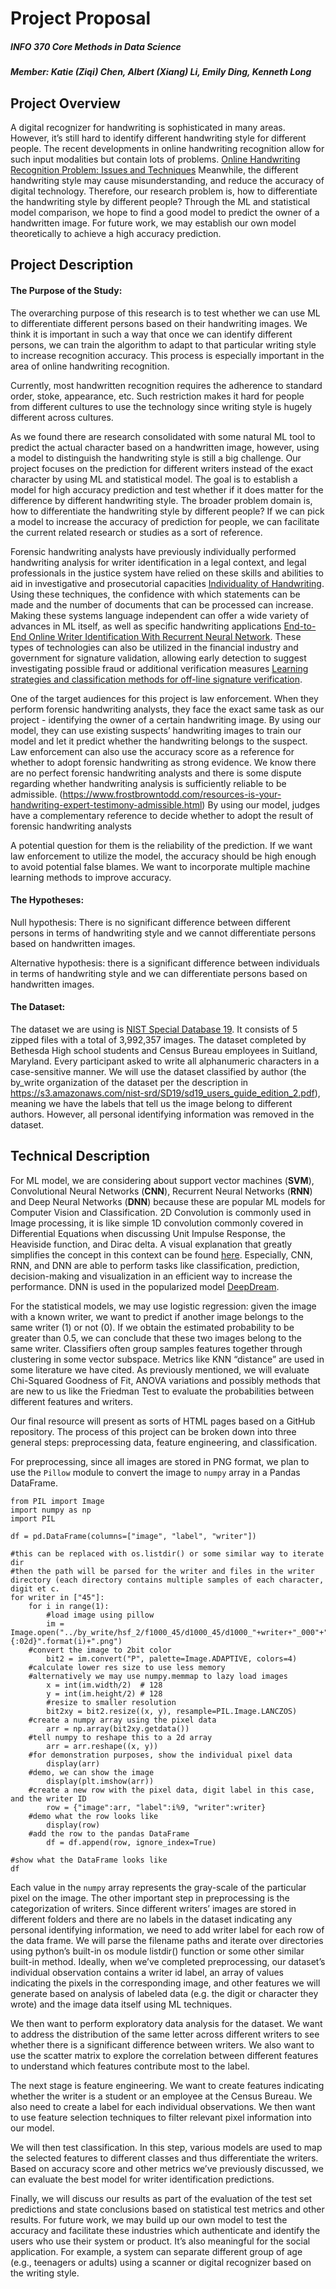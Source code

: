 # Project Proposal

##### INFO 370 Core Methods in Data Science

##### Member: Katie (Ziqi) Chen, Albert (Xiang) Li, Emily Ding, Kenneth Long

## Project Overview

A digital recognizer for handwriting is sophisticated in many areas. However, it’s still hard to identify different handwriting style for different people. The recent developments in online handwriting recognition allow for such input modalities but contain lots of problems. [Online Handwriting Recognition Problem: Issues and Techniques](https://pdfs.semanticscholar.org/f957/3acd8405b5c594314491dedfbeb3bf40750f.pdf) Meanwhile, the different handwriting style may cause misunderstanding, and reduce the accuracy of digital technology. Therefore, our research problem is, how to differentiate the handwriting style by different people? Through the ML and statistical model comparison, we hope to find a good model to predict the owner of a handwritten image. For future work, we may establish our own model theoretically to achieve a high accuracy prediction.

## Project Description

#### The Purpose of the Study:

The overarching purpose of this research is to test whether we can use ML to differentiate different persons based on their handwriting images. We think it is important in such a way that once we can identify different persons, we can train the algorithm to adapt to that particular writing style to increase recognition accuracy. This process is especially important in the area of online handwriting recognition. 

Currently, most handwritten recognition requires the adherence to standard order, stoke, appearance, etc. Such restriction makes it hard for people from different cultures to use the technology since writing style is hugely different across cultures. 

As we found there are research consolidated with some natural ML tool to predict the actual character based on a handwritten image, however, using a model to distinguish the handwriting style is still a big challenge. Our project focuses on the prediction for different writers instead of the exact character by using ML and statistical model. The goal is to establish a model for high accuracy prediction and test whether if it does matter for the difference by different handwriting style. The broader problem domain is, how to differentiate the handwriting style by different people? If we can pick a model to increase the accuracy of prediction for people, we can facilitate the current related research or studies as a sort of reference.

Forensic handwriting analysts have previously individually performed handwriting analysis for writer identification in a legal context, and legal professionals in the justice system have relied on these skills and abilities to aid in investigative and prosecutorial capacities [Individuality of Handwriting](https://citeseerx.ist.psu.edu/viewdoc/download?doi=10.1.1.121.3775&rep=rep1&type=pdf). Using these techniques, the confidence with which statements can be made and the number of documents that can be processed can increase. Making these systems language independent can offer a wide variety of advances in ML itself, as well as specific handwriting applications [End-to-End Online Writer Identification With Recurrent Neural Network](https://ieeexplore.ieee.org/abstract/document/7801018). These types of technologies can also be utilized in the financial industry and government for signature validation, allowing early detection to suggest investigating possible fraud or additional verification measures [Learning strategies and classification methods for off-line signature verification](https://ieeexplore.ieee.org/abstract/document/1363904).

One of the target audiences for this project is law enforcement. When they perform forensic handwriting analysts, they face the exact same task as our project - identifying the owner of a certain handwriting image. By using our model, they can use existing suspects’ handwriting images to train our model and let it predict whether the handwriting belongs to the suspect. Law enforcement can also use the accuracy score as a reference for whether to adopt forensic handwriting as strong evidence. We know there are no perfect forensic handwriting analysts and there is some dispute regarding whether handwriting analysis is sufficiently reliable to be admissible. (https://www.frostbrowntodd.com/resources-is-your-handwriting-expert-testimony-admissible.html) By using our model, judges have a complementary reference to decide whether to adopt the result of forensic handwriting analysts

A potential question for them is the reliability of the prediction. If we want law enforcement to utilize the model, the accuracy should be high enough to avoid potential false blames. We want to incorporate multiple machine learning methods to improve accuracy. 


#### The Hypotheses:

Null hypothesis: There is no significant difference between different persons in terms of handwriting style and we cannot differentiate persons based on handwritten images.

Alternative hypothesis: there is a significant difference between individuals in terms of handwriting style and we can differentiate persons based on handwritten images.

#### The Dataset:

The dataset we are using is [NIST Special Database 19](https://www.nist.gov/srd/nist-special-database-19). It consists of 5 zipped files with a total of 3,992,357 images. The dataset completed by Bethesda High school students and Census Bureau employees in Suitland, Maryland. Every participant asked to write all alphanumeric characters in a case-sensitive manner. We will use the dataset classified by author (the by_write organization of the dataset per the description in https://s3.amazonaws.com/nist-srd/SD19/sd19_users_guide_edition_2.pdf), meaning we have the labels that tell us the image belong to different authors. However, all personal identifying information was removed in the dataset. 

## Technical Description


For ML model, we are considering about support vector machines (**SVM**), Convolutional Neural Networks (**CNN**), Recurrent Neural Networks (**RNN**) and Deep Neural Networks (**DNN**) because these are popular ML models for Computer Vision and Classification. 2D Convolution is commonly used in Image processing, it is like simple 1D convolution commonly covered in Differential Equations when discussing Unit Impulse Response, the Heaviside function, and Dirac delta. A visual explanation that greatly simplifies the concept in this context can be found [here](http://setosa.io/ev/image-kernels/).  Especially, CNN, RNN, and DNN are able to perform tasks like classification, prediction, decision-making and visualization in an efficient way to increase the performance. DNN is used in the popularized model [DeepDream](https://ai.googleblog.com/2015/07/deepdream-code-example-for-visualizing.html).

For the statistical models, we may use logistic regression: given the image with a known writer, we want to predict if another image belongs to the same writer (1) or not (0). If we obtain the estimated probability to be greater than 0.5, we can conclude that these two images belong to the same writer. Classifiers often group samples features together through clustering in some vector subspace. Metrics like KNN “distance” are used in some literature we have cited. As previously mentioned, we will evaluate Chi-Squared Goodness of Fit, ANOVA variations and possibly methods that are new to us like the Friedman Test to evaluate the probabilities between different features and writers.

Our final resource will present as sorts of HTML pages based on a GitHub repository. The process of this project can be broken down into three general steps: preprocessing data, feature engineering, and classification. 

For preprocessing, since all images are stored in PNG format, we plan to use the `Pillow` module to convert the image to `numpy` array in a Pandas DataFrame.


```#example loading .png files into Pandas DataFrames
from PIL import Image
import numpy as np
import PIL

df = pd.DataFrame(columns=["image", "label", "writer"])

#this can be replaced with os.listdir() or some similar way to iterate dir
#then the path will be parsed for the writer and files in the writer directory (each directory contains multiple samples of each character, digit et c.
for writer in ["45"]:
    for i in range(1):
        #load image using pillow
        im = Image.open("../by_write/hsf_2/f1000_45/d1000_45/d1000_"+writer+"_000"+"{:02d}".format(i)+".png")
	#convert the image to 2bit color
        bit2 = im.convert("P", palette=Image.ADAPTIVE, colors=4)
	#calculate lower res size to use less memory
	#alternatively we may use numpy.memmap to lazy load images
        x = int(im.width/2)  # 128
        y = int(im.height/2) # 128
        #resize to smaller resolution
        bit2xy = bit2.resize((x, y), resample=PIL.Image.LANCZOS)
	#create a numpy array using the pixel data
        arr = np.array(bit2xy.getdata())
	#tell numpy to reshape this to a 2d array
        arr = arr.reshape((x, y))
	#for demonstration purposes, show the individual pixel data
        display(arr)
	#demo, we can show the image
        display(plt.imshow(arr))
	#create a new row with the pixel data, digit label in this case, and the writer ID
        row = {"image":arr, "label":i%9, "writer":writer}
	#demo what the row looks like
        display(row)
	#add the row to the pandas DataFrame
        df = df.append(row, ignore_index=True)

#show what the DataFrame looks like
df
```

Each value in the `numpy` array represents the gray-scale of the particular pixel on the image. The other important step in preprocessing is the categorization of writers. Since different writers’ images are stored in different folders and there are no labels in the dataset indicating any personal identifying information, we need to add writer label for each row of the data frame. We will parse the filename paths and iterate over directories using python’s built-in os module listdir() function or some other similar built-in method. Ideally, when we’ve completed preprocessing, our dataset’s individual observation contains a writer id label, an array of values indicating the pixels in the corresponding image, and other features we will generate based on analysis of labeled data (e.g. the digit or character they wrote) and the image data itself using ML techniques. 

We then want to perform exploratory data analysis for the dataset. We want to address the distribution of the same letter across different writers to see whether there is a significant difference between writers. We also want to use the scatter matrix to explore the correlation between different features to understand which features contribute most to the label.

The next stage is feature engineering. We want to create features indicating whether the writer is a student or an employee at the Census Bureau. We also need to create a label for each individual observations. We then want to use feature selection techniques to filter relevant pixel information into our model. 

We will then test classification. In this step, various models are used to map the selected features to different classes and thus differentiate the writers. Based on accuracy score and other metrics we’ve previously discussed, we can evaluate the best model for writer identification predictions.

Finally, we will discuss our results as part of the evaluation of the test set predictions and state conclusions based on statistical test metrics and other results. For future work, we may build up our own model to test the accuracy and facilitate these industries which authenticate and identify the users who use their system or product. It’s also meaningful for the social application. For example, a system can separate different group of age (e.g., teenagers or adults) using a scanner or digital recognizer based on the writing style.







